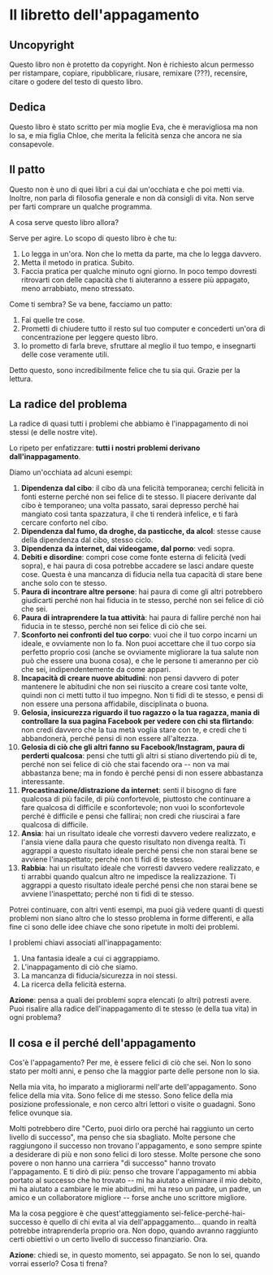 # Il libretto dell'appagamento

## Uncopyright

Questo libro non è protetto da copyright. Non è richiesto alcun permesso per
ristampare, copiare, ripubblicare, riusare, remixare (???), recensire, citare o
godere del testo di questo libro.

## Dedica

Questo libro è stato scritto per mia moglie Eva, che è meravigliosa ma non lo
sa, e mia figlia Chloe, che merita la felicità senza che ancora ne sia
consapevole.

## Il patto

Questo non è uno di quei libri a cui dai un'occhiata e che poi metti via.
Inoltre, non parla di filosofia generale e non dà consigli di vita. Non serve
per farti comprare un qualche programma.

A cosa serve questo libro allora?

Serve per agire. Lo scopo di questo libro è che tu:

  1. Lo legga in un'ora. Non che lo metta da parte, ma che lo legga davvero.
  2. Metta il metodo in pratica. Subito.
  3. Faccia pratica per qualche minuto ogni giorno. In poco tempo dovresti
     ritrovarti con delle capacità che ti aiuteranno a essere più appagato,
     meno arrabbiato, meno stressato.

Come ti sembra? Se va bene, facciamo un patto:

  1. Fai quelle tre cose.
  2. Prometti di chiudere tutto il resto sul tuo computer e concederti un'ora di
     concentrazione per leggere questo libro.
  3. Io prometto di farla breve, sfruttare al meglio il tuo tempo, e insegnarti
     delle cose veramente utili.

Detto questo, sono incredibilmente felice che tu sia qui. Grazie per la lettura.

## La radice del problema

La radice di quasi tutti i problemi che abbiamo è l'inappagamento di noi
stessi (e delle nostre vite).

Lo ripeto per enfatizzare: **tutti i nostri problemi derivano
dall'inappagamento**.

Diamo un'occhiata ad alcuni esempi:

  1. **Dipendenza dal cibo**: il cibo dà una felicità temporanea; cerchi
     felicità in fonti esterne perché non sei felice di te stesso. Il piacere
     derivante dal cibo è temporaneo; una volta passato, sarai depresso perché
     hai mangiato così tanta spazzatura, il che ti renderà infelice, e ti farà
     cercare conforto nel cibo.
  2. **Dipendenza dal fumo, da droghe, da pasticche, da alcol**: stesse cause
     della dipendenza dal cibo, stesso ciclo.
  3. **Dipendenza da internet, dai videogame, dal porno**: vedi sopra.
  4. **Debiti e disordine**: compri cose come fonte esterna di felicità (vedi
     sopra), e hai paura di cosa potrebbe accadere se lasci andare queste cose.
     Questa è una mancanza di fiducia nella tua capacità di stare bene anche
     solo con te stesso.
  5. **Paura di incontrare altre persone**: hai paura di come gli altri
     potrebbero giudicarti perché non hai fiducia in te stesso, perché non sei
     felice di ciò che sei.
  6. **Paura di intraprendere la tua attività**: hai paura di fallire perché non
     hai fiducia in te stesso, perché non sei felice di ciò che sei.
  7. **Sconforto nei confronti del tuo corpo**: vuoi che il tuo corpo incarni un
     ideale, e ovviamente non lo fa. Non puoi accettare che il tuo corpo sia
     perfetto proprio così (anche se ovviamente migliorare la tua salute non può
     che essere una buona cosa), e che le persone ti ameranno per ciò che sei,
     indipendentemente da come appari.
  8. **Incapacità di creare nuove abitudini**: non pensi davvero di poter
     mantenere le abitudini che non sei riuscito a creare così tante volte,
     quindi non ci metti tutto il tuo impegno. Non ti fidi di te stesso, e pensi
     di non essere una persona affidabile, disciplinata o buona.
  9. **Gelosia, insicurezza riguardo il tuo ragazzo o la tua ragazza, mania di
     controllare la sua pagina Facebook per vedere con chi sta flirtando**: non
     credi davvero che la tua metà voglia stare con te, e credi che ti
     abbandonerà, perché pensi di non essere all'altezza.
  10. **Gelosia di ciò che gli altri fanno su Facebook/Instagram, paura di
      perderti qualcosa**: pensi che tutti gli altri si stiano divertendo più di
      te, perché non sei felice di ciò che stai facendo ora -- non va mai
      abbastanza bene; ma in fondo è perché pensi di non essere abbastanza
      interessante.
  11. **Procastinazione/distrazione da internet**: senti il bisogno di fare
      qualcosa di più facile, di più confortevole, piuttosto che continuare a
      fare qualcosa di difficile e sconfortevole; non vuoi lo sconfortevole
      perché è difficile e pensi che fallirai; non credi che riuscirai a fare
      qualcosa di difficile.
  12. **Ansia**: hai un risultato ideale che vorresti davvero vedere realizzato,
      e l'ansia viene dalla paura che questo risultato non divenga realtà. Ti
      aggrappi a questo risultato ideale perché pensi che non starai bene se
      avviene l'inaspettato; perché non ti fidi di te stesso.
  13. **Rabbia**: hai un risultato ideale che vorresti davvero vedere
      realizzato, e ti arrabbi quando qualcun altro ne impedisce la
      realizzazione. Ti aggrappi a questo risultato ideale perché pensi che non
      starai bene se avviene l'inaspettato; perché non ti fidi di te stesso.

Potrei continuare, con altri venti esempi, ma puoi già vedere quanti di questi
problemi non siano altro che lo stesso problema in forme differenti, e alla fine
ci sono delle idee chiave che sono ripetute in molti dei problemi.

I problemi chiavi associati all'inappagamento:

  1. Una fantasia ideale a cui ci aggrappiamo.
  2. L'inappagamento di ciò che siamo.
  3. La mancanza di fiducia/sicurezza in noi stessi.
  4. La ricerca della felicità esterna.

**Azione**: pensa a quali dei problemi sopra elencati (o altri) potresti avere.
Puoi risalire alla radice dell'inappagamento di te stesso (e della tua vita)
in ogni problema?

## Il cosa e il perché dell'appagamento

Cos'è l'appagamento? Per me, è essere felici di ciò che sei. Non lo sono stato
per molti anni, e penso che la maggior parte delle persone non lo sia.

Nella mia vita, ho imparato a migliorarmi nell'arte dell'appagamento. Sono
felice della mia vita. Sono felice di me stesso. Sono felice della mia posizione
professionale, e non cerco altri lettori o visite o guadagni. Sono felice
ovunque sia.

Molti potrebbero dire "Certo, puoi dirlo ora perché hai raggiunto un certo
livello di successo", ma penso che sia sbagliato. Molte persone che raggiungono
il successo non trovano l'appagamento, e sono sempre spinte a desiderare di più
e non sono felici di loro stesse. Molte persone che sono povere o non hanno una
carriera "di successo" hanno trovato l'appagamento. E ti dirò di più: penso che
trovare l'appagamento mi abbia portato al successo che ho trovato -- mi ha
aiutato a eliminare il mio debito, mi ha aiutato a cambiare le mie abitudini, mi
ha reso un padre, un padre, un amico e un collaboratore migliore -- forse anche
uno scrittore migliore.

Ma la cosa peggiore è che quest'atteggiamento sei-felice-perché-hai-successo è
quello di chi evita al via dell'appaggamento... quando in realtà potrebbe
intraprenderla proprio ora. Non dopo, quando avranno raggiunto certi obiettivi o
un certo livello di successo finanziario. Ora.

**Azione**: chiedi se, in questo momento, sei appagato. Se non lo sei, quando
vorrai esserlo? Cosa ti frena?
